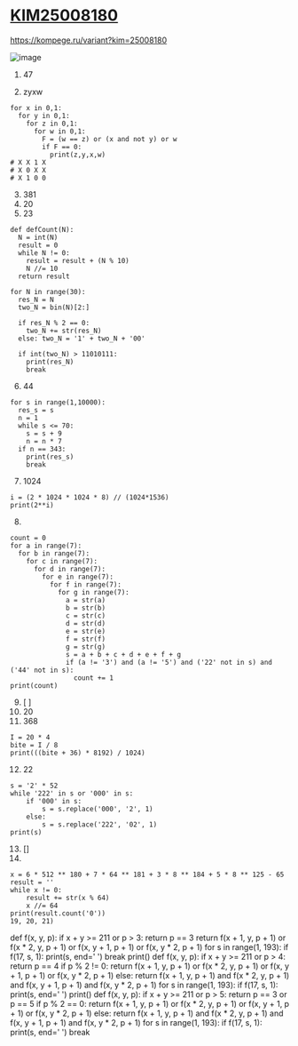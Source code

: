 # [KIM25008180](https://github.com/voron5096/inf)
https://kompege.ru/variant?kim=25008180

![image](https://user-images.githubusercontent.com/70198995/157410390-1d465914-9e41-4f73-a726-7d3bc016bd5b.png)

1) 47

2) zyxw
```
for x in 0,1:
  for y in 0,1:
    for z in 0,1:
      for w in 0,1:
        F = (w == z) or (x and not y) or w
        if F == 0:
          print(z,y,x,w)
# X X 1 X
# X 0 X X
# X 1 0 0
```
3) 381
4) 20
5) 23
```
def defCount(N):
  N = int(N)
  result = 0
  while N != 0:
    result = result + (N % 10)
    N //= 10
  return result

for N in range(30):
  res_N = N
  two_N = bin(N)[2:]
  
  if res_N % 2 == 0:
    two_N += str(res_N)
  else: two_N = '1' + two_N + '00'
  
  if int(two_N) > 11010111:
    print(res_N)
    break
```
6) 44
```
for s in range(1,10000):
  res_s = s
  n = 1
  while s <= 70:
    s = s + 9
    n = n * 7
  if n == 343:
    print(res_s)
    break
```
7) 1024
```
i = (2 * 1024 * 1024 * 8) // (1024*1536)
print(2**i)
```
8) 
```
count = 0
for a in range(7):
  for b in range(7):
    for c in range(7):
      for d in range(7):
        for e in range(7):
          for f in range(7):
            for g in range(7):
              a = str(a)
              b = str(b)
              c = str(c)
              d = str(d)
              e = str(e)
              f = str(f)
              g = str(g)
              s = a + b + c + d + e + f + g
              if (a != '3') and (a != '5') and ('22' not in s) and ('44' not in s):
                count += 1
print(count)
```
9) [ ]
10) 20
11) 368
```
I = 20 * 4
bite = I / 8
print(((bite + 36) * 8192) / 1024)
```
12) 22
```
s = '2' * 52
while '222' in s or '000' in s:
    if '000' in s:
        s = s.replace('000', '2', 1)
    else:
        s = s.replace('222', '02', 1)
print(s)
```
13) []
14)
```
x = 6 * 512 ** 180 + 7 * 64 ** 181 + 3 * 8 ** 184 + 5 * 8 ** 125 - 65
result = ''
while x != 0:
    result += str(x % 64)
    x //= 64
print(result.count('0'))
19, 20, 21)
```
def f(x, y, p):
    if x + y >= 211 or p > 3:
        return p == 3
    return f(x + 1, y, p + 1) or f(x * 2, y, p + 1) or f(x, y + 1, p + 1) or f(x, y * 2, p + 1)
for s in range(1, 193):
    if f(17, s, 1):
        print(s, end=' ')
        break
print()
def f(x, y, p):
    if x + y >= 211 or p > 4:
        return p == 4
    if p % 2 != 0:
        return f(x + 1, y, p + 1) or f(x * 2, y, p + 1) or f(x, y + 1, p + 1) or f(x, y * 2, p + 1)
    else:
        return f(x + 1, y, p + 1) and f(x * 2, y, p + 1) and f(x, y + 1, p + 1) and f(x, y * 2, p + 1)
for s in range(1, 193):
    if f(17, s, 1):
        print(s, end=' ')
print()
def f(x, y, p):
    if x + y >= 211 or p > 5:
        return p == 3 or p == 5
    if p % 2 == 0:
        return f(x + 1, y, p + 1) or f(x * 2, y, p + 1) or f(x, y + 1, p + 1) or f(x, y * 2, p + 1)
    else:
        return f(x + 1, y, p + 1) and f(x * 2, y, p + 1) and f(x, y + 1, p + 1) and f(x, y * 2, p + 1)
for s in range(1, 193):
    if f(17, s, 1):
        print(s, end=' ')
        break
```
